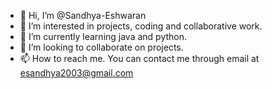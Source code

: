 - 👋 Hi, I’m @Sandhya-Eshwaran
- 👀 I’m interested in projects, coding and collaborative work.
- 🌱 I’m currently learning java and python.
- 💞️ I’m looking to collaborate on projects.
- 📫 How to reach me. You can contact me through email at esandhya2003@gmail.com

<!---
Sandhya-Eshwaran/Sandhya-Eshwaran is a ✨ special ✨ repository because its `README.md` (this file) appears on your GitHub profile.
You can click the Preview link to take a look at your changes.
--->
